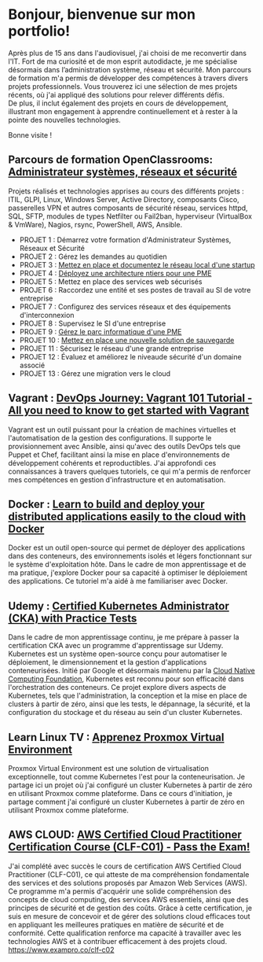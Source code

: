 # Bonjour,  bienvenue sur mon portfolio!

Après plus de 15 ans dans l'audiovisuel, j'ai choisi de me reconvertir dans l'IT. Fort de ma curiosité et de mon esprit autodidacte, je me spécialise désormais dans l’administration système, réseau et sécurité. Mon parcours de formation m'a permis de développer des compétences à travers divers projets professionnels.
Vous trouverez ici une sélection de mes projets récents, où j'ai appliqué des solutions pour relever différents défis.  
De plus, il inclut également des projets en cours de développement, illustrant mon engagement à apprendre continuellement et à rester à la pointe des nouvelles technologies.

Bonne visite !

## Parcours de formation OpenClassrooms: [Administrateur systèmes, réseaux et sécurité](https://openclassrooms.com/fr/paths/734-administrateur-systemes-reseaux-et-securite)

Projets réalisés et technologies apprises au cours des différents projets : ITIL, GLPI, Linux, Windows Server, Active Directory, composants Cisco, passerelles VPN et autres composants de sécurité réseau, services httpd, SQL, SFTP, modules de types Netfilter ou Fail2ban, hyperviseur (VirtualBox & VmWare), Nagios, rsync,  PowerShell, AWS, Ansible.

- PROJET 1 : Démarrez votre formation d'Administrateur Systèmes, Réseaux et Sécurité
- PROJET 2 : Gérez les demandes au quotidien
- PROJET 3 : [Mettez en place et documentez le réseau local d'une startup](https://github.com/PoissonChevre/networkHillStart_OC_P3)
- PROJET 4 : [Déployez une architecture ntiers pour une PME](https://github.com/PoissonChevre/archiNtiers_OC_P4)
- PROJET 5 : Mettez en place des services web sécurisés
- PROJET 6 : Raccordez une entité et ses postes de travail au SI de votre entreprise
- PROJET 7 : Configurez des services réseaux et des équipements d'interconnexion
- PROJET 8 : Supervisez le SI d'une entreprise
- PROJET 9 : [Gérez le parc informatique d'une PME](https://github.com/PoissonChevre/ansible_OC_P9)
- PROJET 10 : [Mettez en place une nouvelle solution de sauvegarde](https://github.com/PoissonChevre/rsync_OC_P10)
- PROJET 11 : Sécurisez le réseau d'une grande entreprise
- PROJET 12 : Évaluez et améliorez le niveaude sécurité d'un domaine associé
- PROJET 13 : Gérez une migration vers le cloud

## Vagrant : [DevOps Journey: Vagrant 101 Tutorial - All you need to know to get started with Vagrant](https://github.com/PoissonChevre/vagrant)

Vagrant est un outil puissant pour la création de machines virtuelles et l'automatisation de la gestion des configurations. Il supporte le provisionnement avec Ansible, ainsi qu'avec des outils DevOps tels que Puppet et Chef, facilitant ainsi la mise en place d'environnements de développement cohérents et reproductibles. J'ai approfondi ces connaissances à travers quelques tutoriels, ce qui m'a permis de renforcer mes compétences en gestion d'infrastructure et en automatisation.

## Docker : [Learn to build and deploy your distributed applications easily to the cloud with Docker](https://github.com/PoissonChevre/docker)

Docker est un outil open-source qui permet de déployer des applications dans des conteneurs, des environnements isolés et légers fonctionnant sur le système d'exploitation hôte. Dans le cadre de mon apprentissage et de ma pratique, j'explore Docker pour sa capacité à optimiser le déploiement des applications. Ce tutoriel m'a aidé à me familiariser avec Docker.

## Udemy : [Certified Kubernetes Administrator (CKA) with Practice Tests](https://github.com/PoissonChevre/CKA)

Dans le cadre de mon apprentissage continu, je me prépare à passer la certification CKA avec un programme d'apprentissage sur Udemy. Kubernetes est un système open-source conçu pour automatiser le déploiement, le dimensionnement et la gestion d'applications conteneurisées. Initié par Google et désormais maintenu par la [Cloud Native Computing Foundation](https://www.cncf.io/), Kubernetes est reconnu pour son efficacité dans l'orchestration des conteneurs. Ce projet explore divers aspects de Kubernetes, tels que l'administration, la conception et la mise en place de clusters à partir de zéro, ainsi que les tests, le dépannage, la sécurité, et la configuration du stockage et du réseau au sein d'un cluster Kubernetes.  

## Learn Linux TV : [Apprenez Proxmox Virtual Environment](https://github.com/PoissonChevre/proxmox)

Proxmox Virtual Environment est une solution de virtualisation exceptionnelle, tout comme Kubernetes l'est pour la conteneurisation. Je partage ici un projet où j'ai configuré un cluster Kubernetes à partir de zéro en utilisant Proxmox comme plateforme. Dans ce cours d'initiation, je partage comment j'ai configuré un cluster Kubernetes à partir de zéro en utilisant Proxmox comme plateforme.

## AWS CLOUD: [AWS Certified Cloud Practitioner Certification Course (CLF-C01) - Pass the Exam!](https://www.youtube.com/watch?v=SOTamWNgDKc)

J'ai complété avec succès le cours de certification AWS Certified Cloud Practitioner (CLF-C01), ce qui atteste de ma compréhension fondamentale des services et des solutions proposés par Amazon Web Services (AWS). Ce programme m'a permis d'acquérir une solide compréhension des concepts de cloud computing, des services AWS essentiels, ainsi que des principes de sécurité et de gestion des coûts. Grâce à cette certification, je suis en mesure de concevoir et de gérer des solutions cloud efficaces tout en appliquant les meilleures pratiques en matière de sécurité et de conformité. Cette qualification renforce ma capacité à travailler avec les technologies AWS et à contribuer efficacement à des projets cloud.  
<https://www.exampro.co/clf-c02>  
